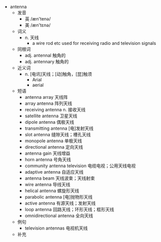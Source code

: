- antenna
  - 发音
    - 英 /æn'tenə/
    - 美 /æn'tɛnə/
  - 词义
    - n. 天线
      - a wire  rod  etc used for receiving radio and television signals
  - 同根词
    - adj. antennal 触角的
    - adj. antennary 触角的
  - 近义词
    - n. [电讯]天线；[动]触角，[昆]触须
      - Arial
      - aerial
  - 短语
    - antenna array 天线阵
    - array antenna 阵列天线
    - receiving antenna n. 接收天线
    - satellite antenna 卫星天线
    - dipole antenna 偶极天线
    - transmitting antenna [电]发射天线
    - slot antenna 缝隙天线；槽孔天线
    - monopole antenna 单极天线
    - directional antenna 定向天线
    - antenna gain 天线增益
    - horn antenna 号角天线
    - community antenna television 电缆电视；公用天线电视
    - adaptive antenna 自适应天线
    - antenna beam 天线波束；天线射束
    - wire antenna 导线天线
    - helical antenna 螺旋形天线
    - parabolic antenna [电]抛物形天线
    - active antenna 有源天线；发射天线
    - loop antenna 回路天线；环形天线；框形天线
    - omnidirectional antenna 全向天线
  - 例句
    - television antennas 电视机天线
  - 补充